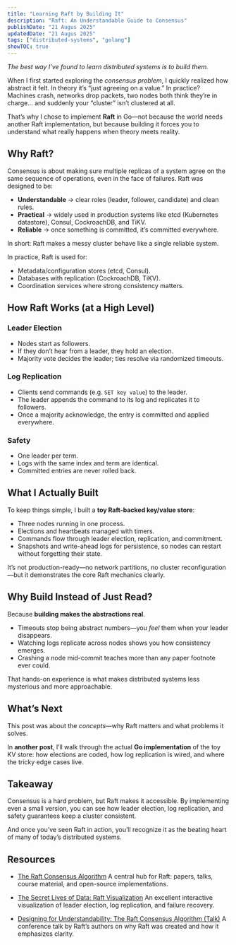 ```yaml
---
title: "Learning Raft by Building It"
description: "Raft: An Understandable Guide to Consensus"
publishDate: "21 Augus 2025"
updatedDate: "21 Augus 2025"
tags: ["distributed-systems", "golang"]
showTOC: true
---
```


*The best way I’ve found to learn distributed systems is to build them.*

When I first started exploring the *consensus problem*, I quickly realized how abstract it felt. In theory it’s “just agreeing on a value.” In practice? Machines crash, networks drop packets, two nodes both think they’re in charge… and suddenly your “cluster” isn’t clustered at all.

That’s why I chose to implement **Raft** in Go—not because the world needs another Raft implementation, but because building it forces you to understand what really happens when theory meets reality.

## Why Raft?

Consensus is about making sure multiple replicas of a system agree on the same sequence of operations, even in the face of failures. Raft was designed to be:

- **Understandable** → clear roles (leader, follower, candidate) and clean rules.
- **Practical** → widely used in production systems like etcd (Kubernetes datastore), Consul, CockroachDB, and TiKV.
- **Reliable** → once something is committed, it’s committed everywhere.

In short: Raft makes a messy cluster behave like a single reliable system.

In practice, Raft is used for:
-  Metadata/configuration stores (etcd, Consul).
-  Databases with replication (CockroachDB, TiKV).
-  Coordination services where strong consistency matters.

## How Raft Works (at a High Level)

### Leader Election
-  Nodes start as followers.
-  If they don’t hear from a leader, they hold an election.
-  Majority vote decides the leader; ties resolve via randomized timeouts.

### Log Replication
- Clients send commands (e.g. `SET key value`) to the leader.
- The leader appends the command to its log and replicates it to followers.
- Once a majority acknowledge, the entry is committed and applied everywhere.

### Safety
- One leader per term.
- Logs with the same index and term are identical.
- Committed entries are never rolled back.

## What I Actually Built

To keep things simple, I built a **toy Raft-backed key/value store**:
- Three nodes running in one process.
- Elections and heartbeats managed with timers.
- Commands flow through leader election, replication, and commitment.
- Snapshots and write-ahead logs for persistence, so nodes can restart without forgetting their state.

It’s not production-ready—no network partitions, no cluster reconfiguration—but it demonstrates the core Raft mechanics clearly.


## Why Build Instead of Just Read?

Because **building makes the abstractions real**.
- Timeouts stop being abstract numbers—you *feel* them when your leader disappears.
- Watching logs replicate across nodes shows you how consistency emerges.
- Crashing a node mid-commit teaches more than any paper footnote ever could.

That hands-on experience is what makes distributed systems less mysterious and more approachable.


## What’s Next

This post was about the *concepts*—why Raft matters and what problems it solves.

In **another post**, I’ll walk through the actual **Go implementation** of the toy KV store: how elections are coded, how log replication is wired, and where the tricky edge cases live.


## Takeaway

Consensus is a hard problem, but Raft makes it accessible. By implementing even a small version, you can see how leader election, log replication, and safety guarantees keep a cluster consistent.

And once you’ve seen Raft in action, you’ll recognize it as the beating heart of many of today’s distributed systems.

## Resources

* [The Raft Consensus Algorithm](https://raft.github.io/)
  A central hub for Raft: papers, talks, course material, and open-source implementations.

* [The Secret Lives of Data: Raft Visualization](https://thesecretlivesofdata.com/raft/)
  An excellent interactive visualization of leader election, log replication, and failure recovery.

* [Designing for Understandability: The Raft Consensus Algorithm (Talk)](https://www.youtube.com/watch?v=vYp4LYbnnW8)
  A conference talk by Raft’s authors on why Raft was created and how it emphasizes clarity.